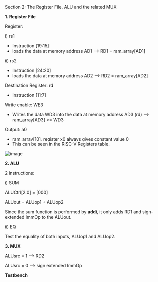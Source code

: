 Section 2: The Register File, ALU and the related MUX

**1. Register File**

Register:

i) rs1 
- Instruction [19:15]
- loads the data at memory address AD1 --> RD1 = ram_array[AD1]

ii) rs2
- Instruction [24:20]
- loads the data at memory address AD2 --> RD2 = ram_array[AD2]

Destination Register: rd
- Instruction [11:7]

Write enable: WE3
- Writes the data WD3 into the data at memory address AD3 (rd) --> ram_array[AD3] <= WD3

Output: a0
- ram_array[10], register x0 always gives constant value 0
- This can be seen in the RISC-V Registers table.

![image]("https://github.com/shindelee/Lab-IAC-/blob/main/register.png")



**2. ALU**

2 instructions: 

i) SUM 

   ALUCtrl[2:0] = [000]
   
   ALUout = ALUop1 + ALUop2 

   Since the sum function is performed by **addi**, it only adds RD1 and sign-extended ImmOp to the ALUout.
   
ii) EQ

Test the equality of both inputs, ALUop1 and ALUop2.

**3. MUX**

ALUsrc = 1 --> RD2

ALUsrc = 0 --> sign extended ImmOp

**Testbench**


